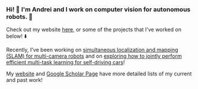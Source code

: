 ### Hi! 👋  I'm Andrei and I work on computer vision for autonomous robots. 🤖

Check out my website [here](andreibarsan.github.io), or some of the projects that I've worked on below! ⬇️

Recently, I've been working on [simultaneous localization and mapping (SLAM) for multi-camera robots](https://arxiv.org/abs/2101.06562) and on [exploring how to jointly perform efficient multi-task learning for self-driving cars](https://arxiv.org/abs/2101.06720)! 

My [website](andreibarsan.github.io) and [Google Scholar Page](https://scholar.google.com/citations?hl=en&user=nOj2GykAAAAJ) have more detailed lists of my current and past work!

<!-- ![bouncing blob says hi!](blob.gif) a bit too distracting :/ -->
<!--
**AndreiBarsan/andreibarsan** is a ✨ _special_ ✨ repository because its `README.md` (this file) appears on your GitHub profile.

Here are some ideas to get you started:

- 🔭 I’m currently working on ...
- 🌱 I’m currently learning ...
- 👯 I’m looking to collaborate on ...
- 🤔 I’m looking for help with ...
- 💬 Ask me about ...
- 📫 How to reach me: ...
- 😄 Pronouns: ...
- ⚡ Fun fact: ...
-->
